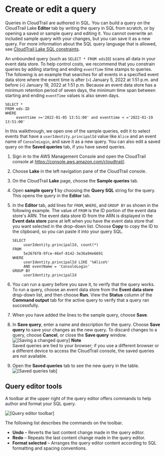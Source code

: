 # Create or edit a query<a name="query-create-edit-query"></a>

Queries in CloudTrail are authored in SQL\. You can build a query on the CloudTrail Lake **Editor** tab by writing the query in SQL from scratch, or by opening a saved or sample query and editing it\. You cannot overwrite an included sample query with your changes, but you can save it as a new query\. For more information about the SQL query language that is allowed, see [CloudTrail Lake SQL constraints](query-limitations.md)\.

An unbounded query \(such as `SELECT * FROM edsID`\) scans all data in your event data store\. To help control costs, we recommend that you constrain queries by adding starting and ending `eventTime` time stamps to queries\. The following is an example that searches for all events in a specified event data store where the event time is after \(`>`\) January 5, 2022 at 1:51 p\.m\. and before \(`<`\) January 19, 2022 at 1:51 p\.m\. Because an event data store has a minimum retention period of seven days, the minimum time span between starting and ending `eventTime` values is also seven days\.

```
SELECT *
FROM eds-ID
WHERE
     eventtime >='2022-01-05 13:51:00' and eventtime < ='2022-01-19 13:51:00'
```

In this walkthrough, we open one of the sample queries, edit it to select events that have a `userIdentity.principalId` value like `Alice` and an event name of `ConsoleLogin`, and save it as a new query\. You can also edit a saved query on the **Saved queries** tab, if you have saved queries\.

1. Sign in to the AWS Management Console and open the CloudTrail console at [https://console\.aws\.amazon\.com/cloudtrail/](https://console.aws.amazon.com/cloudtrail/)\.

1. Choose **Lake** in the left navigation pane of the CloudTrail console\.

1. On the CloudTrail **Lake** page, choose the **Sample queries** tab\.

1. Open **sample query 1** by choosing the **Query SQL** string for the query\. This opens the query in the **Editor** tab\.

1. In the **Editor** tab, add lines for `FROM`, `WHERE`, and `GROUP BY` as shown in the following example\. The value of `FROM` is the ID portion of the event data store's ARN\. The event data store ID from the ARN is displayed in the **Event data store** pane at left when you have the event data store that you want selected in the drop\-down list\. Choose **Copy** to copy the ID to the clipboard, so you can paste it into your query SQL\.

   ```
   SELECT
        userIdentity.principalId, count(*)
   FROM
        5e2676f8-9fce-46ef-8142-3e36a94e6691
   WHERE
        userIdentity.principalId LIKE '%Alice%'
        AND eventName = 'ConsoleLogin'
   GROUP BY
        userIdentity.principalId
   ```

1. You can run a query before you save it, to verify that the query works\. To run a query, choose an event data store from the **Event data store** drop\-down list, and then choose **Run**\. View the **Status** column of the **Command output** tab for the active query to verify that a query ran successfully\.

1. When you have added the lines to the sample query, choose **Save**\.

1. In **Save query**, enter a name and description for the query\. Choose **Save query** to save your changes as the new query\. To discard changes to a query, choose **Cancel**, or close the **Save query** window\.  
![\[Saving a changed query\]](http://docs.aws.amazon.com/awscloudtrail/latest/userguide/images/query-save.png)
**Note**  
Saved queries are tied to your browser; if you use a different browser or a different device to access the CloudTrail console, the saved queries are not available\.

1. Open the **Saved queries** tab to see the new query in the table\.  
![\[Saved queries tab\]](http://docs.aws.amazon.com/awscloudtrail/latest/userguide/images/query-saved-table.png)

## Query editor tools<a name="query-editor-format-controls"></a>

A toolbar at the upper right of the query editor offers commands to help author and format your SQL query\.

![\[Query editor toolbar\]](http://docs.aws.amazon.com/awscloudtrail/latest/userguide/images/query-editor-toolbar.png)

The following list describes the commands on the toolbar\.
+ **Undo** – Reverts the last content change made in the query editor\.
+ **Redo** – Repeats the last content change made in the query editor\.
+ **Format selected** – Arranges the query editor content according to SQL formatting and spacing conventions\.